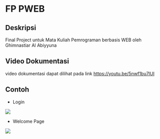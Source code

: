 # FP PWEB



## Deskripsi 
Final Project untuk Mata Kuliah Pemrograman berbasis WEB oleh Ghimnastiar Al Abiyyuna

## Video Dokumentasi
video dokumentasi dapat dilihat pada link 
https://youtu.be/5nwf1bu7lUI

## Contoh 
- Login
<img src="https://cdn.discordapp.com/attachments/434303325408722945/798251508763328592/unknown.png">

- Welcome Page
<img src="https://cdn.discordapp.com/attachments/434303325408722945/798251667668860948/unknown.png">
